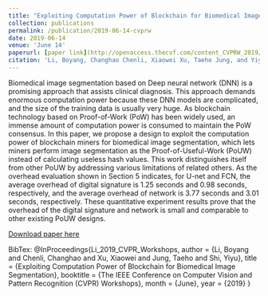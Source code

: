 ```yaml
---
title: "Exploiting Computation Power of Blockchain for Biomedical Image Segmentation"
collection: publications
permalink: /publication/2019-06-14-cvprw
date: 2019-06-14
venue: 'June 14'
paperurl: [paper link](http://openaccess.thecvf.com/content_CVPRW_2019/papers/BCMCVAI/Li_Exploiting_Computation_Power_of_Blockchain_for_Biomedical_Image_Segmentation_CVPRW_2019_paper.pdf)
citation: 'Li, Boyang, Changhao Chenli, Xiaowei Xu, Taeho Jung, and Yiyu Shi. "Exploiting computation power of blockchain for biomedical image segmentation." In Proceedings of the IEEE Conference on Computer Vision and Pattern Recognition Workshops, pp. 0-0. 2019.'
---
```

Biomedical image segmentation based on Deep neural network (DNN) is a promising approach that assists clinical diagnosis. This approach demands enormous computation power because these DNN models are complicated, and the size of the training data is usually very huge. As blockchain technology based on Proof-of-Work (PoW) has been widely used, an immense amount of computation power is consumed to maintain the PoW consensus. In this paper, we propose a design to exploit the computation power of blockchain miners for biomedical image segmentation, which lets miners perform image segmentation as the Proof-of-Useful-Work (PoUW) instead of calculating useless hash values. This work distinguishes itself from other PoUW by addressing various limitations of related others. As the overhead evaluation shown in Section 5 indicates, for U-net and FCN, the average overhead of digital signature is 1.25 seconds and 0.98 seconds, respectively, and the average overhead of network is 3.77 seconds and 3.01 seconds, respectively. These quantitative experiment results prove that the overhead of the digital signature and network is small and comparable to other existing PoUW designs.

[Download paper here](http://openaccess.thecvf.com/content_CVPRW_2019/papers/BCMCVAI/Li_Exploiting_Computation_Power_of_Blockchain_for_Biomedical_Image_Segmentation_CVPRW_2019_paper.pdf)

BibTex: 
@InProceedings{Li_2019_CVPR_Workshops,
author = {Li, Boyang and Chenli, Changhao and Xu, Xiaowei and Jung, Taeho and Shi, Yiyu},
title = {Exploiting Computation Power of Blockchain for Biomedical Image Segmentation},
booktitle = {The IEEE Conference on Computer Vision and Pattern Recognition (CVPR) Workshops},
month = {June},
year = {2019}
}
